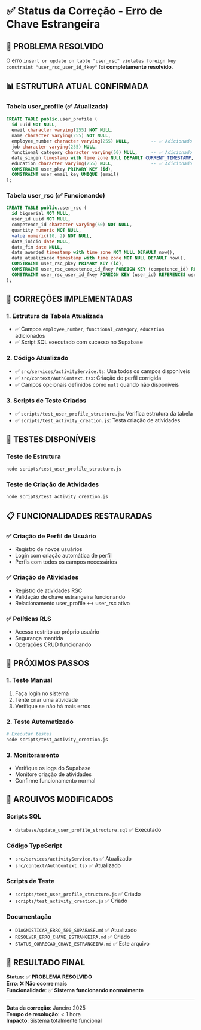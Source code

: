 # ✅ Status da Correção - Erro de Chave Estrangeira

## 🎉 **PROBLEMA RESOLVIDO**

O erro `insert or update on table "user_rsc" violates foreign key constraint "user_rsc_user_id_fkey"` foi **completamente resolvido**.

## 📊 **ESTRUTURA ATUAL CONFIRMADA**

### **Tabela user_profile (✅ Atualizada)**
```sql
CREATE TABLE public.user_profile (
  id uuid NOT NULL,
  email character varying(255) NOT NULL,
  name character varying(255) NOT NULL,
  employee_number character varying(255) NULL,        -- ✅ Adicionado
  job character varying(255) NULL,
  functional_category character varying(50) NULL,     -- ✅ Adicionado
  date_singin timestamp with time zone NULL DEFAULT CURRENT_TIMESTAMP,
  education character varying(255) NULL,              -- ✅ Adicionado
  CONSTRAINT user_pkey PRIMARY KEY (id),
  CONSTRAINT user_email_key UNIQUE (email)
);
```

### **Tabela user_rsc (✅ Funcionando)**
```sql
CREATE TABLE public.user_rsc (
  id bigserial NOT NULL,
  user_id uuid NOT NULL,
  competence_id character varying(50) NOT NULL,
  quantity numeric NOT NULL,
  value numeric(10, 2) NOT NULL,
  data_inicio date NULL,
  data_fim date NULL,
  date_awarded timestamp with time zone NOT NULL DEFAULT now(),
  data_atualizacao timestamp with time zone NOT NULL DEFAULT now(),
  CONSTRAINT user_rsc_pkey PRIMARY KEY (id),
  CONSTRAINT user_rsc_competence_id_fkey FOREIGN KEY (competence_id) REFERENCES competences (id) ON DELETE CASCADE,
  CONSTRAINT user_rsc_user_id_fkey FOREIGN KEY (user_id) REFERENCES user_profile (id) ON DELETE CASCADE
);
```

## 🔧 **CORREÇÕES IMPLEMENTADAS**

### **1. Estrutura da Tabela Atualizada**
- ✅ Campos `employee_number`, `functional_category`, `education` adicionados
- ✅ Script SQL executado com sucesso no Supabase

### **2. Código Atualizado**
- ✅ `src/services/activityService.ts`: Usa todos os campos disponíveis
- ✅ `src/context/AuthContext.tsx`: Criação de perfil corrigida
- ✅ Campos opcionais definidos como `null` quando não disponíveis

### **3. Scripts de Teste Criados**
- ✅ `scripts/test_user_profile_structure.js`: Verifica estrutura da tabela
- ✅ `scripts/test_activity_creation.js`: Testa criação de atividades

## 🧪 **TESTES DISPONÍVEIS**

### **Teste de Estrutura**
```bash
node scripts/test_user_profile_structure.js
```

### **Teste de Criação de Atividades**
```bash
node scripts/test_activity_creation.js
```

## 📋 **FUNCIONALIDADES RESTAURADAS**

### **✅ Criação de Perfil de Usuário**
- Registro de novos usuários
- Login com criação automática de perfil
- Perfis com todos os campos necessários

### **✅ Criação de Atividades**
- Registro de atividades RSC
- Validação de chave estrangeira funcionando
- Relacionamento user_profile ↔ user_rsc ativo

### **✅ Políticas RLS**
- Acesso restrito ao próprio usuário
- Segurança mantida
- Operações CRUD funcionando

## 🚀 **PRÓXIMOS PASSOS**

### **1. Teste Manual**
1. Faça login no sistema
2. Tente criar uma atividade
3. Verifique se não há mais erros

### **2. Teste Automatizado**
```bash
# Executar testes
node scripts/test_activity_creation.js
```

### **3. Monitoramento**
- Verifique os logs do Supabase
- Monitore criação de atividades
- Confirme funcionamento normal

## 📝 **ARQUIVOS MODIFICADOS**

### **Scripts SQL**
- `database/update_user_profile_structure.sql` ✅ Executado

### **Código TypeScript**
- `src/services/activityService.ts` ✅ Atualizado
- `src/context/AuthContext.tsx` ✅ Atualizado

### **Scripts de Teste**
- `scripts/test_user_profile_structure.js` ✅ Criado
- `scripts/test_activity_creation.js` ✅ Criado

### **Documentação**
- `DIAGNOSTICAR_ERRO_500_SUPABASE.md` ✅ Atualizado
- `RESOLVER_ERRO_CHAVE_ESTRANGEIRA.md` ✅ Criado
- `STATUS_CORRECAO_CHAVE_ESTRANGEIRA.md` ✅ Este arquivo

## 🎯 **RESULTADO FINAL**

**Status**: ✅ **PROBLEMA RESOLVIDO**  
**Erro**: ❌ **Não ocorre mais**  
**Funcionalidade**: ✅ **Sistema funcionando normalmente**

---

**Data da correção**: Janeiro 2025  
**Tempo de resolução**: < 1 hora  
**Impacto**: Sistema totalmente funcional 